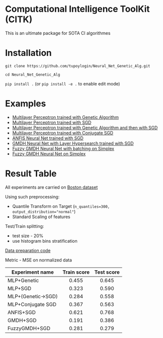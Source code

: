 # Computational Intelligence ToolKit (CITK)

This is an ultimate package for SOTA CI algorithmes 

# Installation

`git clone https://github.com/tupoylogin/Neural_Net_Genetic_Alg.git`

`cd Neural_Net_Genetic_Alg`

`pip install .` (or `pip install -e .` to enable edit mode)

# Examples

- [Multilayer Perceptron trained with Genetic Algorithm](https://github.com/tupoylogin/Neural_Net_Genetic_Alg/blob/main/examples/GeneticAlgorithm.ipynb)
- [Multilayer Perceptron trained with SGD](https://github.com/tupoylogin/Neural_Net_Genetic_Alg/blob/main/examples/BackPropogationSGD.ipynb)
- [Multilayer Perceptron trained with Genetic Algorithm and then with SGD](https://github.com/tupoylogin/Neural_Net_Genetic_Alg/blob/main/examples/GeneticAndSGD.ipynb)
- [Multilayer Perceptron trained with Conjugate SGD](https://github.com/tupoylogin/Neural_Net_Genetic_Alg/blob/main/examples/BackPropogationConjugateSGD.ipynb)
- [ANFIS Neural Net trained with SGD](https://github.com/tupoylogin/Neural_Net_Genetic_Alg/blob/main/examples/AnfisSGD.ipynb)
- [GMDH Neural Net with Layer Hypersearch trained with SGD](https://github.com/tupoylogin/Neural_Net_Genetic_Alg/blob/main/examples/GMDHandDenseOnSGD.ipynb)
- [Fuzzy GMDH Neural Net with batching on Simplex](https://github.com/tupoylogin/Neural_Net_Genetic_Alg/blob/main/examples/FuzzyGMDH.ipynb)
- [Fuzzy GMDH Neural Net on Simplex](https://github.com/tupoylogin/Neural_Net_Genetic_Alg/blob/main/examples/FuzzyGMDH_GDP.ipynb)


# Result Table

All experiments are carried on [Boston dataset](https://scikit-learn.org/stable/modules/generated/sklearn.datasets.load_boston.html)

Using such preprocessing:
- Quantile Transform on Target (`n_quantiles=300, output_distribution="normal"`)
- Standard Scaling of features 

Test/Train splitting:
- test size - 20%
- use histogram bins stratification

[Data preparation code](https://github.com/tupoylogin/Neural_Net_Genetic_Alg/blob/main/examples/utils.py#L37)

Metric - MSE on normalized data

|Experiment name                 |Train score                     |Test score                      |
|--------------------------------|:------------------------------:|:------------------------------:|
|MLP+Genetic                     |0.455                           |0.645                           |
|MLP+SGD                         |0.323                           |0.590                           |
|MLP+(Genetic->SGD)              |0.284                           |0.558                           |
|MLP+Conjugate SGD               |0.367                           |0.563                           |
|ANFIS+SGD                       |0.621                           |0.768                           |
|GMDH+SGD                        |0.191                           |0.386                           |
|FuzzyGMDH+SGD                   |0.281                           |0.279                           |
